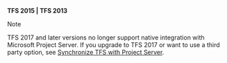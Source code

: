 <p><b>TFS 2015 | TFS 2013</b></p>

> [!NOTE]    
>TFS 2017 and later versions no longer support native integration with Microsoft Project Server. If you upgrade to TFS 2017 or want to use a third party option, see [Synchronize TFS with Project Server](/vsts/work/tfs-ps-sync/sync-ps-tfs).   